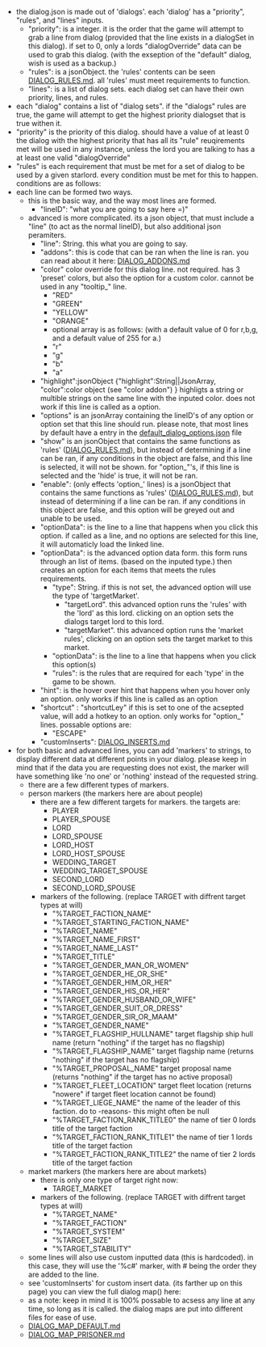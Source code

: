 * the dialog.json is made out of 'dialogs'. each 'dialog' has a "priority", "rules", and "lines" inputs.
    * "priority": is a integer. it is the order that the game will attempt to grab a line from dialog (provided that the line exists in a dialogSet in this dialog). if set to 0, only a lords "dialogOverride" data can be used to grab this dialog. (with the exseption of the "default" dialog, wish is used as a backup.)
    * "rules": is a jsonObject. the 'rules' contents can be seen [DIALOG_RULES.md](https://github.com/Alaricdragon/Starlords_Temp/tree/master/theManyReadmes/DIALOG_RULES.md). all 'rules' must meet requirements to function.
    * "lines": is a list of dialog sets. each dialog set can have their own priority, lines, and rules.
* each "dialog" contains a list of "dialog sets". if the "dialogs" rules are true, the game will attempt to get the highest priority dialogset that is true withen it.
* "priority" is the priority of this dialog. should have a value of at least 0 the dialog with the highest priority that has all its "rule" reuqirements met will be used in any instance, unless the lord you are talking to has a at least one valid "dialogOverride"
* "rules" is each requirement that must be met for a set of dialog to be used by a given starlord. every condition must be met for this to happen. conditions are as follows:
* each line can be formed two ways.
    * this is the basic way, and the way most lines are formed. 
        * "lineID": "what you are going to say here =)"
    * advanced is more complicated. its a json object, that must include a "line" (to act as the normal lineID), but also additional json peramiters.
        * "line": String. this what you are going to say. 
        * "addons": this is code that can be ran when the line is ran. you can read about it here: [DIALOG_ADDONS.md](https://github.com/Alaricdragon/Starlords_Temp/tree/master/theManyReadmes/DIALOG_ADDONS.md)
        * "color" color override for this dialog line. not required. has 3 'preset' colors, but also the option for a custom color. cannot be used in any "tooltip_" line.
            * "RED"
            * "GREEN"
            * "YELLOW"
            * "ORANGE"
            * optional array is as follows: (with a default value of 0 for r,b,g, and a default value of 255 for a.)
            * "r"
            * "g"
            * "b"
            * "a"
        * "highlight":jsonObject {"highlight":String||JsonArray, "color":color object (see "color addon") } highligts a string or multible strings on the same line with the inputed color. does not work if this line is called as a option.
        * "options" is an jsonArray containing the lineID's of any option or option set that this line should run. please note, that most lines by default have a entry in the [default_dialog_options.json](https://github.com/Alaricdragon/Starlords_Temp/tree/master/data/lords/default_dialog_options.json) file
        * "show" is an jsonObject that contains the same functions as 'rules' ([DIALOG_RULES.md](https://github.com/Alaricdragon/Starlords_Temp/tree/master/theManyReadmes/DIALOG_RULES.md)), but instead of determining if a line can be ran, if any conditions in the object are false, and this line is selected, it will not be shown. for "option_"'s, if this line is selected and the 'hide' is true, it will not be ran.
        * "enable": (only effects 'option_' lines) is a jsonObject that contains the same functions as 'rules' ([DIALOG_RULES.md](https://github.com/Alaricdragon/Starlords_Temp/tree/master/theManyReadmes/DIALOG_RULES.md)), but instead of determining if a line can be ran. if any conditions in this object are false, and this option will be greyed out and unable to be used.
        * "optionData": is the line to a line that happens when you click this option. if called as a line, and no options are selected for this line, it will automaticly load the linked line.
        * "optionData": is the advanced option data form. this form runs through an list of items. (based on the inputed type.) then creates an option for each items that meets the rules requirements.
            * "type": String. if this is not set, the advanced option will use the type of 'targetMarket'.
                * "targetLord". this advanced option runs the 'rules' with the 'lord' as this lord. clicking on an option sets the dialogs target lord to this lord.
                * "targetMarket". this advanced option runs the 'market rules', clicking on an option sets the target market to this market.
            * "optionData": is the line to a line that happens when you click this option(s)
            * "rules": is the rules that are required for each 'type' in the game to be shown.
        * "hint": is the hover over hint that happens when you hover only an option. only works if this line is called as an option
        * "shortcut" : "shortcutLey" if this is set to one of the acsepted value, will add a hotkey to an option. only works for "option_" lines. possable options are:
            * "ESCAPE"
        * "customInserts": [DIALOG_INSERTS.md](https://github.com/Alaricdragon/Starlords_Temp/tree/master/theManyReadmes/DIALOG_INSERTS.md)
* for both basic and advanced lines, you can add 'markers' to strings, to display different data at different points in your dialog. please keep in mind that if the data you are requesting does not exist, the marker will have something like 'no one' or 'nothing' instead of the requested string.
    * there are a few different types of markers.
    * person markers (the markers here are about people)
        * there are a few different targets for markers. the targets are:
            * PLAYER
            * PLAYER_SPOUSE
            * LORD
            * LORD_SPOUSE
            * LORD_HOST
            * LORD_HOST_SPOUSE
            * WEDDING_TARGET
            * WEDDING_TARGET_SPOUSE
            * SECOND_LORD
            * SECOND_LORD_SPOUSE
        * markers of the following. (replace TARGET with diffrent target types at will)
            * "%TARGET_FACTION_NAME"
            * "%TARGET_STARTING_FACTION_NAME"
            * "%TARGET_NAME"
            * "%TARGET_NAME_FIRST"
            * "%TARGET_NAME_LAST"
            * "%TARGET_TITLE"
            * "%TARGET_GENDER_MAN_OR_WOMEN"
            * "%TARGET_GENDER_HE_OR_SHE"
            * "%TARGET_GENDER_HIM_OR_HER"
            * "%TARGET_GENDER_HIS_OR_HER"
            * "%TARGET_GENDER_HUSBAND_OR_WIFE"
            * "%TARGET_GENDER_SUIT_OR_DRESS"
            * "%TARGET_GENDER_SIR_OR_MAAM"
            * "%TARGET_GENDER_NAME"
            * "%TARGET_FLAGSHIP_HULLNAME" target flagship ship hull name (return "nothing" if the target has no flagship)
            * "%TARGET_FLAGSHIP_NAME" target flagship name (returns "nothing" if the target has no flagship)
            * "%TARGET_PROPOSAL_NAME" target proposal name (returns "nothing" if the target has no active proposal)
            * "%TARGET_FLEET_LOCATION" target fleet location (returns "nowere" if target fleet location cannot be found)
            * "%TARGET_LIEGE_NAME" the name of the leader of this faction. do to -reasons- this might often be null
            * "%TARGET_FACTION_RANK_TITLE0" the name of tier 0 lords title of the target faction
            * "%TARGET_FACTION_RANK_TITLE1" the name of tier 1 lords title of the target faction
            * "%TARGET_FACTION_RANK_TITLE2" the name of tier 2 lords title of the target faction
    * market markers (the markers here are about markets)
      * there is only one type of target right now:
        * TARGET_MARKET
      * markers of the following. (replace TARGET with diffrent target types at will)
        * "%TARGET_NAME"
        * "%TARGET_FACTION"
        * "%TARGET_SYSTEM"
        * "%TARGET_SIZE"
        * "%TARGET_STABILITY"
    * some lines will also use custom inputted data (this is hardcoded). in this case, they will use the '%c#' marker, with # being the order they are added to the line.
    * see 'customInserts' for custom insert data. (its farther up on this page)
you can view the full dialog map() here: 
    * as a note: keep in mind it is 100% possable to acsess any line at any time, so long as it is called. the dialog maps are put into different files for ease of use.
    * [DIALOG_MAP_DEFAULT.md](https://github.com/Alaricdragon/Starlords_Temp/tree/master/theManyReadmes/dialogMaps/DIALOG_MAP_DEFAULT.md)
    * [DIALOG_MAP_PRISONER.md](https://github.com/Alaricdragon/Starlords_Temp/tree/master/theManyReadmes/dialogMaps/DIALOG_MAP_PRISONER.md)
    